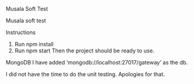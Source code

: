 Musala Soft Test

Musala soft test

Instructions
1.	Run npm install
2.	Run npm start
Then the project should be ready to use.

MongoDB
I have added ‘mongodb://localhost:27017/gateway’ as the db. 

I did not have the time to do the unit testing. Apologies for that.

